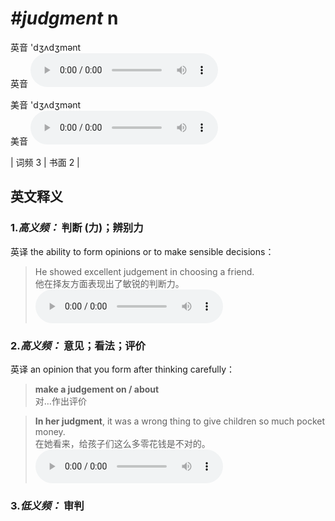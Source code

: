 # ***\#judgment*** n
英音 'dʒʌdʒmənt  
英音
<audio src="./media/judgment-B.aac" controls="controls"></audio>

美音 'dʒʌdʒmənt  
美音
<audio src="./media/judgment.aac" controls="controls"></audio>



| 词频 3 | 书面 2 |  

英文释义
---
### 1.*高义频：* **判断 (力)；辨别力**  
英译 the ability to form opinions or to make sensible decisions：

 > He showed excellent judgement in choosing a friend.  
 > 他在择友方面表现出了敏锐的判断力。    
<audio src="./media/judgment-1.aac" controls="controls"></audio>

### 2.*高义频：* **意见；看法；评价**  
英译 an opinion that you form after thinking carefully：

 > **make a judgement on / about**  
 > 对…作出评价    

 > **In her judgment**, it was a wrong thing to give children so much pocket money.   
 > 在她看来，给孩子们这么多零花钱是不对的。    
<audio src="./media/judgment-2.aac" controls="controls"></audio>

### 3.*低义频：* **审判**  


